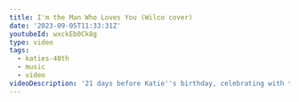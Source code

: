 ```yaml
---
title: I'm the Man Who Loves You (Wilco cover)
date: '2023-09-05T11:33:31Z'
youtubeId: wxckEb0Ck8g
type: video
tags:
  - katies-40th
  - music
  - video
videoDescription: '21 days before Katie''s birthday, celebrating with this song from 21 years ago!'
---
```


